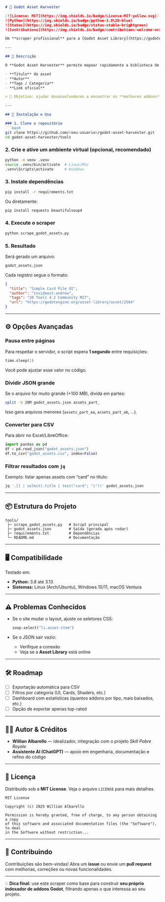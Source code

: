 ````markdown
# 🎯 Godot Asset Harvester

[![License: MIT](https://img.shields.io/badge/License-MIT-yellow.svg)](LICENSE)
![Python](https://img.shields.io/badge/python-3.8%2B-blue)
![Status](https://img.shields.io/badge/status-stable-brightgreen)
![Contributions](https://img.shields.io/badge/contributions-welcome-orange)

Um **scraper profissional** para a [Godot Asset Library](https://godotengine.org/asset-library/asset), que coleta todos os addons, templates e recursos disponíveis, salvando em **JSON** para análise, filtragem e integração em projetos Godot.

---

## 📖 Descrição

O **Godot Asset Harvester** permite mapear rapidamente a biblioteca de assets oficiais do Godot, retornando dados como:

- **Título** do asset
- **Autor**
- **Tags / Categoria**
- **Link oficial**

> 🔎 Objetivo: ajudar desenvolvedores a encontrar os **melhores addons** para acelerar o desenvolvimento de jogos, ferramentas e protótipos — inclusive card games, RPGs, roguelikes, etc.

---

## 🚀 Instalação e Uso

### 1. Clone o repositório
```bash
git clone https://github.com/<seu-usuario>/godot-asset-harvester.git
cd godot-asset-harvester/tools
````

### 2. Crie e ative um ambiente virtual (opcional, recomendado)

```bash
python -m venv .venv
source .venv/bin/activate  # Linux/Mac
.venv\Scripts\activate     # Windows
```

### 3. Instale dependências

```bash
pip install -r requirements.txt
```

Ou diretamente:

```bash
pip install requests beautifulsoup4
```

### 4. Execute o scraper

```bash
python scrape_godot_assets.py
```

### 5. Resultado

Será gerado um arquivo:

```bash
godot_assets.json
```

Cada registro segue o formato:

```json
{
  "title": "Simple Card Pile UI",
  "author": "insideout-andrew",
  "tags": "2D Tools 4.2 Community MIT",
  "url": "https://godotengine.org/asset-library/asset/2564"
}
```

---

## ⚙️ Opções Avançadas

### Pausa entre páginas

Para respeitar o servidor, o script espera **1 segundo** entre requisições:

```python
time.sleep(1)
```

Você pode ajustar esse valor no código.

### Dividir JSON grande

Se o arquivo for muito grande (+100 MB), divida em partes:

```bash
split -b 20M godot_assets.json assets_part_
```

Isso gera arquivos menores (`assets_part_aa`, `assets_part_ab`, …).

### Converter para CSV

Para abrir no Excel/LibreOffice:

```python
import pandas as pd
df = pd.read_json("godot_assets.json")
df.to_csv("godot_assets.csv", index=False)
```

### Filtrar resultados com `jq`

Exemplo: listar apenas assets com “card” no título:

```bash
jq '.[] | select(.title | test("card"; "i"))' godot_assets.json
```

---

## 📦 Estrutura do Projeto

```
tools/
 ├─ scrape_godot_assets.py   # Script principal
 ├─ godot_assets.json        # Saída (gerada após rodar)
 ├─ requirements.txt         # Dependências
 └─ README.md                # Documentação
```

---

## 🖥️ Compatibilidade

Testado em:

* **Python:** 3.8 até 3.13
* **Sistemas:** Linux (Arch/Ubuntu), Windows 10/11, macOS Ventura

---

## ⚠️ Problemas Conhecidos

* Se o site mudar o layout, ajuste os seletores CSS:

  ```python
  soup.select("li.asset-item")
  ```
* Se o JSON sair vazio:

  * Verifique a conexão
  * Veja se a **Asset Library** está online

---

## 🛠️ Roadmap

* [ ] Exportação automática para CSV
* [ ] Filtros por categoria (UI, Cards, Shaders, etc.)
* [ ] Dashboard com estatísticas (quantos addons por tipo, mais baixados, etc.)
* [ ] Opção de exportar apenas top-rated

---

## 👨‍💻 Autor & Créditos

* **Willian Albarello** — idealizador, integração com o projeto *Skill Pobre Royale*
* **Assistente AI (ChatGPT)** — apoio em engenharia, documentação e refino do código

---

## 📜 Licença

Distribuído sob a **MIT License**. Veja o arquivo `LICENSE` para mais detalhes.

```text
MIT License

Copyright (c) 2025 Willian Albarello

Permission is hereby granted, free of charge, to any person obtaining a copy
of this software and associated documentation files (the "Software"), to deal
in the Software without restriction...
```

---

## 🤝 Contribuindo

Contribuições são bem-vindas!
Abra um **issue** ou envie um **pull request** com melhorias, correções ou novas funcionalidades.

---

💡 **Dica final:** use este scraper como base para construir **seu próprio indexador de addons Godot**, filtrando apenas o que interessa ao seu projeto.

```
```
